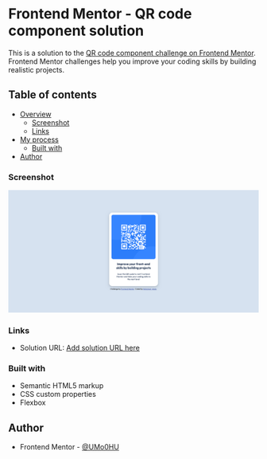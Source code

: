 # Frontend Mentor - QR code component solution

This is a solution to the [QR code component challenge on Frontend Mentor](https://www.frontendmentor.io/challenges/qr-code-component-iux_sIO_H). Frontend Mentor challenges help you improve your coding skills by building realistic projects. 

## Table of contents

- [Overview](#overview)
  - [Screenshot](#screenshot)
  - [Links](#links)
- [My process](#my-process)
  - [Built with](#built-with)
- [Author](#author)


### Screenshot

![](./Screenshot.png)



### Links

- Solution URL: [Add solution URL here](index.html)

### Built with

- Semantic HTML5 markup
- CSS custom properties
- Flexbox


## Author

- Frontend Mentor - [@UMo0HU](https://www.frontendmentor.io/profile/UMo0HU)
